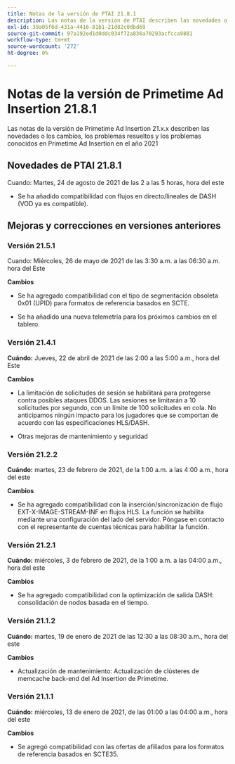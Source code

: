 ```yaml
---
title: Notas de la versión de PTAI 21.8.1
description: Las notas de la versión de PTAI describen las novedades o los cambios, los problemas resueltos y conocidos de Primetime Ad Insertion en el año 2021.
exl-id: 39a05f6d-431a-4416-81b1-21d82c0dbd69
source-git-commit: 97a192ed1d0ddc034f72a836a70293acfcca9881
workflow-type: tm+mt
source-wordcount: '272'
ht-degree: 0%

---
```


# Notas de la versión de Primetime Ad Insertion 21.8.1

Las notas de la versión de Primetime Ad Insertion 21.x.x describen las novedades o los cambios, los problemas resueltos y los problemas conocidos en Primetime Ad Insertion en el año 2021

<!---
Primetime Ad Insertion 21.9.1
When: Tuesday, September 7, 2021 from 02:30 AM to 05:30 AM EASTERN









What:  Primetime Ad Insertion 21.9.1

When:  Tuesday, September 7, 2021 from 02:30 AM to 05:30 AM Eastern Time

Changes:

* Updates to infrastructure components behind PTAI’s mediation and reporting components (Primetime Ads GUI)
-->

## Novedades de PTAI 21.8.1

Cuando: Martes, 24 de agosto de 2021 de las 2 a las 5 horas, hora del este

* Se ha añadido compatibilidad con flujos en directo/lineales de DASH (VOD ya es compatible).

## Mejoras y correcciones en versiones anteriores

### Versión 21.5.1

Cuando:  Miércoles, 26 de mayo de 2021 de las 3:30 a.m. a las 06:30 a.m. hora del Este

**Cambios**

* Se ha agregado compatibilidad con el tipo de segmentación obsoleta 0x01 (UPID) para formatos de referencia basados en SCTE.

* Se ha añadido una nueva telemetría para los próximos cambios en el tablero.

### Versión 21.4.1

**Cuándo:** Jueves, 22 de abril de 2021 de las 2:00 a las 5:00 a.m., hora del Este

**Cambios**

* La limitación de solicitudes de sesión se habilitará para protegerse contra posibles ataques DDOS. Las sesiones se limitarán a 10 solicitudes por segundo, con un límite de 100 solicitudes en cola. No anticipamos ningún impacto para los jugadores que se comportan de acuerdo con las especificaciones HLS/DASH.

* Otras mejoras de mantenimiento y seguridad

### Versión 21.2.2

**Cuándo:** martes, 23 de febrero de 2021, de la 1:00 a.m. a las 4:00 a.m., hora del este

**Cambios**

* Se ha agregado compatibilidad con la inserción/sincronización de flujo EXT-X-IMAGE-STREAM-INF en flujos HLS. La función se habilita mediante una configuración del lado del servidor. Póngase en contacto con el representante de cuentas técnicas para habilitar la función.

### Versión 21.2.1

**Cuándo:** miércoles, 3 de febrero de 2021, de la 1:00 a.m. a las 04:00 a.m., hora del este

**Cambios**

* Se ha agregado compatibilidad con la optimización de salida DASH: consolidación de nodos basada en el tiempo.

### Versión 21.1.2

**Cuándo:** martes, 19 de enero de 2021 de las 12:30 a las 08:30 a.m., hora del este

**Cambios**

* Actualización de mantenimiento: Actualización de clústeres de memcache back-end del Ad Insertion de Primetime.

### Versión 21.1.1

**Cuándo:** miércoles, 13 de enero de 2021, de las 01:00 a las 04:00 a.m., hora del este

**Cambios**

* Se agregó compatibilidad con las ofertas de afiliados para los formatos de referencia basados en SCTE35.

